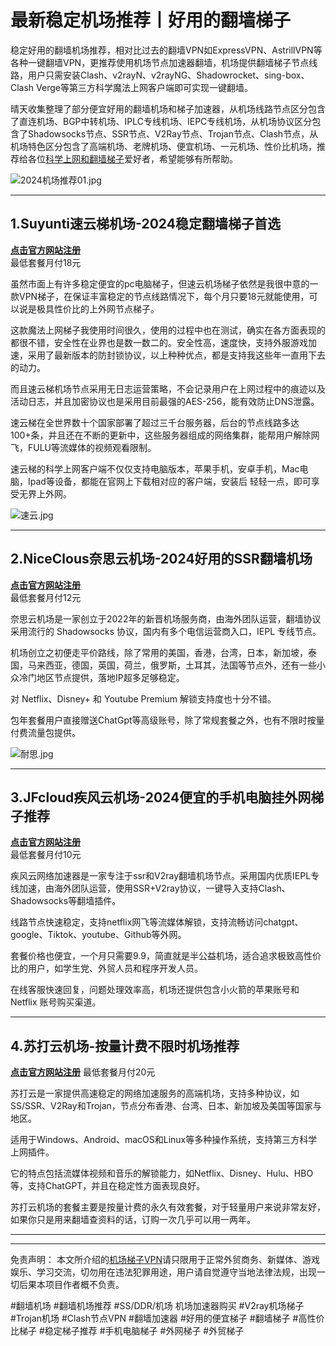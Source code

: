 # 最新稳定机场推荐丨好用的翻墙梯子

稳定好用的翻墙机场推荐，相对比过去的翻墙VPN如ExpressVPN、AstrillVPN等各种一键翻墙VPN，更推荐使用机场节点加速器翻墙，机场提供翻墙梯子节点线路，用户只需安装Clash、v2rayN、v2rayNG、Shadowrocket、sing-box、Clash Verge等第三方科学魔法上网客户端即可实现一键翻墙。

晴天收集整理了部分便宜好用的翻墙机场和梯子加速器，从机场线路节点区分包含了直连机场、BGP中转机场、IPLC专线机场、IEPC专线机场，从机场协议区分包含了Shadowsocks节点、SSR节点、V2Ray节点、Trojan节点、Clash节点，从机场特色区分包含了高端机场、老牌机场、便宜机场、一元机场、性价比机场，推荐给各位[科学上网和翻墙梯子](https://reactchina.sxlcdn.com/t/topic/40279)爱好者，希望能够有所帮助。

![2024机场推荐01.jpg](https://pic.imgdb.cn/item/65bf2047871b83018a95c08e.jpg)

-----

## 1.Suyunti速云梯机场-2024稳定翻墙梯子首选
[**点击官方网站注册**](https://go.51tz.cc/sycloud)  
最低套餐月付18元

虽然市面上有许多稳定便宜的pc电脑梯子，但速云机场梯子依然是我很中意的一款VPN梯子，在保证丰富稳定的节点线路情况下，每个月只要18元就能使用，可以说是极具性价比的上外网节点梯子。

这款魔法上网梯子我使用时间很久，使用的过程中也在测试，确实在各方面表现的都很不错，安全性在业界也是数一数二的。安全性高，速度快，支持外服游戏加速，采用了最新版本的防封锁协议，以上种种优点，都是支持我这些年一直用下去的动力。

而且速云梯机场节点采用无日志运营策略，不会记录用户在上网过程中的痕迹以及活动日志，并且加密协议也是采用目前最强的AES-256，能有效防止DNS泄露。

速云梯在全世界数十个国家部署了超过三千台服务器，后台的节点线路多达100+条，并且还在不断的更新中，这些服务器组成的网络集群，能帮用户解除网飞，FULU等流媒体的视频观看限制。

速云梯的科学上网客户端不仅仅支持电脑版本，苹果手机，安卓手机，Mac电脑，Ipad等设备，都能在官网上下载相对应的客户端，安装后 轻轻一点，即可享受无界上外网。

![速云.jpg](https://s2.loli.net/2024/01/08/JIErPyaFfXcpYqd.jpg)

-----

## 2.NiceClous奈思云机场-2024好用的SSR翻墙机场
[**点击官方网站注册**](https://go.51tz.cc/nicecloud)  
最低套餐月付12元

奈思云机场是一家创立于2022年的新晋机场服务商，由海外团队运营，翻墙协议采用流行的 Shadowsocks 协议，国内有多个电信运营商入口，IEPL 专线节点。

机场创立之初便走平价路线，除了常用的美国，香港，台湾，日本，新加坡，泰国，马来西亚，德国，英国，荷兰，俄罗斯，土耳其，法国等节点外，还有一些小众冷门地区节点提供，落地IP超多足够稳定。

对 Netflix、Disney+ 和 Youtube Premium 解锁支持度也十分不错。

包年套餐用户直接赠送ChatGpt等高级账号，除了常规套餐之外，也有不限时按量付费流量包提供。

![耐思.jpg](https://s2.loli.net/2024/01/08/VmRF9CKAM67hzdE.jpg)

-----

## 3.JFcloud疾风云机场-2024便宜的手机电脑挂外网梯子推荐
[**点击官方网站注册**](https://go.51tz.cc/jfcloud)  
最低套餐月付10元

疾风云网络加速器是一家专注于ssr和V2ray翻墙机场节点。采用国内优质IEPL专线加速，由海外团队运营，使用SSR+V2ray协议，一键导入支持Clash、Shadowsocks等翻墙插件。

线路节点快速稳定，支持netflix网飞等流媒体解锁，支持流畅访问chatgpt、google、Tiktok、youtube、Github等外网。

套餐价格也便宜，一个月只需要9.9，简直就是半公益机场，适合追求极致高性价比的用户，如学生党、外贸人员和程序开发人员。

在线客服快速回复，问题处理效率高，机场还提供包含小火箭的苹果账号和 Netflix 账号购买渠道。

-----
## 4.苏打云机场-按量计费不限时机场推荐
[**点击官方网站注册**](https://go.51tz.cc/sodacloud)
最低套餐月付20元


苏打云是一家提供高速稳定的网络加速服务的高端机场，支持多种协议，如SS/SSR、V2Ray和Trojan，节点分布香港、台湾、日本、新加坡及美国等国家与地区。

适用于Windows、Android、macOS和Linux等多种操作系统，支持第三方科学上网插件。

它的特点包括流媒体视频和音乐的解锁能力，如Netflix、Disney、Hulu、HBO等，支持ChatGPT，并且在稳定性方面表现良好。

苏打云机场的套餐主要是按量计费的永久有效套餐，对于轻量用户来说非常友好，如果你只是用来翻墙查资料的话，订购一次几乎可以用一两年。




-----

***  
免责声明： 本文所介绍的[机场梯子VPN](https://musescore.org/zh-hans/node/361206)请只限用于正常外贸商务、新媒体、游戏娱乐、学习交流，切勿用在违法犯罪用途，用户请自觉遵守当地法律法规，出现一切后果本项目作者概不负责。

#翻墙机场 #翻墙机场推荐 #SS/DDR/机场 机场加速器购买 #V2ray机场梯子 #Trojan机场 #Clash节点VPN #翻墙加速器 #好用的便宜梯子 #翻墙梯子 #高性价比梯子 #稳定梯子推荐 #手机电脑梯子 #外网梯子 #外贸梯子

